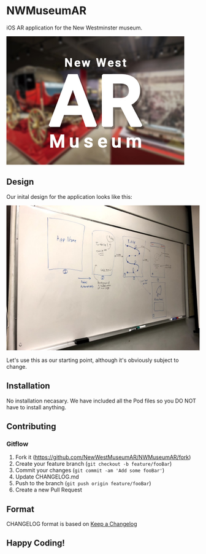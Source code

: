 # NWMuseumAR
iOS AR application for the New Westminster museum.

![](header.jpg)

## Design
Our inital design for the application looks like this:

![](Outline.jpg)

Let's use this as our starting point, although it's obviously subject to change.

## Installation

No installation necasary. We have included all the Pod files so you DO NOT have to install anything.

## Contributing

### Gitflow

1. Fork it (<https://github.com/NewWestMuseumAR/NWMuseumAR/fork>)
2. Create your feature branch (`git checkout -b feature/fooBar`)
3. Commit your changes (`git commit -am 'Add some fooBar'`)
4. Update CHANGELOG.md
5. Push to the branch (`git push origin feature/fooBar`)
6. Create a new Pull Request

## Format
CHANGELOG format is based on [Keep a Changelog](http://keepachangelog.com/en/1.0.0/)

## Happy Coding!
